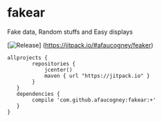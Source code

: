 # fakear
Fake data, Random stuffs and Easy displays

[![Release](https://jitpack.io/v/afaucogney/feaker.svg)]
(https://jitpack.io/#afaucogney/feaker)

    allprojects {
            repositories {
                jcenter()
                maven { url "https://jitpack.io" }
            }
       }
       dependencies {
            compile 'com.github.afaucogney:fakear:+'
       }
    }